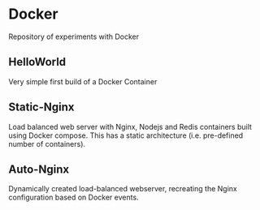 # Docker

Repository of experiments with Docker

HelloWorld
----------

Very simple first build of a Docker Container


Static-Nginx
--------------------

Load balanced web server with Nginx, Nodejs and Redis containers built using Docker compose. This has a static architecture (i.e. pre-defined number of containers).


Auto-Nginx
----------

Dynamically created load-balanced webserver, recreating the Nginx configuration based on Docker events.

